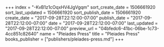 +++
index = "-KvB1z1cOqxHV4JgVgqm"
sort_create_date = 1506661920
sort_last_updated = 1506661920
sort_publish_date = 1506661920
create_date = "2017-09-28T22:12:00-07:00"
publish_date = "2017-09-28T22:12:00-07:00"
date = "2017-09-28T22:12:00-07:00"
last_updated = "2017-09-28T22:12:00-07:00"
preview_url = "04bfedc6-41bc-06be-1c73-4cc851c82640"
name = "Pleiades Press"
title = "Pleiades Press"
books_publisher = ["publishers/pleiades-press.md"]
+++
